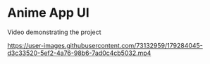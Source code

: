 # Anime App UI 

Video demonstrating the project


https://user-images.githubusercontent.com/73132959/179284045-d3c33520-5ef2-4a76-98b6-7ad0c4cb5032.mp4
